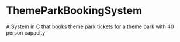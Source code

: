 # ThemeParkBookingSystem
A System in C that books theme park tickets for a theme park with 40 person capacity

